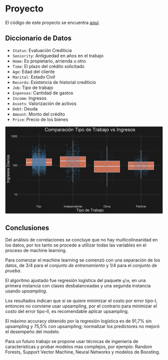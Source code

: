 # Proyecto

El código de este proyecto se encuentra [aquí](Analysis.R).
## Diccionario de Datos
- `Status`: Evaluación Crediticia
- `Seniority`: Antiguedad en años en el trabajo
- `Home`: Es propietario, arrienda u otro 
- `Time`: El plazo del crédito solicitado
- `Age`: Edad del cliente
- `Marital`: Estado Civil
- `Records`: Existencia de historial crediticio
- `Job`: Tipo de trabajo
- `Expenses`: Cantidad de gastos
- `Income`: Ingresos
- `Assets`: Valorización de activos
- `Debt`: Deuda
- `Amount`: Monto del crédito 
- `Price`: Precio de los bienes

![](plots/plot_income_job.png)

## Conclusiones
Del análisis de correlaciones se concluye que no hay multicolinearidad en los datos, por los tanto se procede a utilizar todas las variables en el proceso de machine learning.

Para comenzar el machine learning se comenzó con una separación de los datos, de 3/4 para el *conjunto de entrenamiento* y 1/4 para el *conjunto de prueba*.

El algoritmo ajustado fue regresión logística del paquete `glm`, en una primera instancia con clases desbalanceadas y una segunda instancia usando *upsampling*.

Los resultados indican que si se quiere minimizar el costo por error tipo-I, entonces no conviene usar upsampling, por el contrario para minimizar el costo del error tipo-II, es recomendable aplicar upsampling.

El máximo accuracy obtenido por la regresión logística es de 91,7% sin upsampling y 75,5% con upsampling; normalizar los predictores no mejoró el desempeño del modelo.

Para un futuro trabajo se propone usar técnicas de ingeniería de características y probar modelos mas complejos, por ejemplo: Random Forests, Support Vector Machine, Neural Networks y modelos de Boosting.
